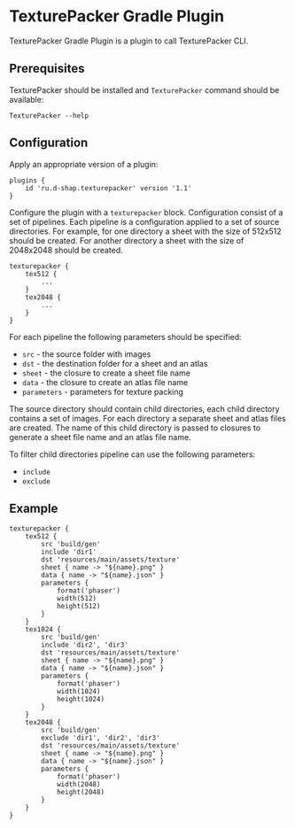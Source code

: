 # TexturePacker Gradle Plugin
TexturePacker Gradle Plugin is a plugin to call TexturePacker CLI.

## Prerequisites
TexturePacker should be installed and `TexturePacker` command should be available:
```
TexturePacker --help
```

## Configuration
Apply an appropriate version of a plugin:
```
plugins {
    id 'ru.d-shap.texturepacker' version '1.1'
}
```

Configure the plugin with a `texturepacker` block.
Configuration consist of a set of pipelines.
Each pipeline is a configuration applied to a set of source directories.
For example, for one directory a sheet with the size of 512x512 should be created.
For another directory a sheet with the size of 2048x2048 should be created.
```
texturepacker {
    tex512 {
        ...
    }
    tex2048 {
        ...
    }
}
```

For each pipeline the following parameters should be specified:
* `src` - the source folder with images
* `dst` - the destination folder for a sheet and an atlas
* `sheet` - the closure to create a sheet file name
* `data` - the closure to create an atlas file name
* `parameters` - parameters for texture packing

The source directory should contain child directories, each child directory contains a set of images.
For each directory a separate sheet and atlas files are created.
The name of this child directory is passed to closures to generate a sheet file name and an atlas file name.

To filter child directories pipeline can use the following parameters:
* `include`
* `exclude`

## Example
```
texturepacker {
    tex512 {
        src 'build/gen'
        include 'dir1'
        dst 'resources/main/assets/texture'
        sheet { name -> "${name}.png" }
        data { name -> "${name}.json" }
        parameters {
            format('phaser')
            width(512)
            height(512)
        }
    }
    tex1024 {
        src 'build/gen'
        include 'dir2', 'dir3'
        dst 'resources/main/assets/texture'
        sheet { name -> "${name}.png" }
        data { name -> "${name}.json" }
        parameters {
            format('phaser')
            width(1024)
            height(1024)
        }
    }
    tex2048 {
        src 'build/gen'
        exclude 'dir1', 'dir2', 'dir3'
        dst 'resources/main/assets/texture'
        sheet { name -> "${name}.png" }
        data { name -> "${name}.json" }
        parameters {
            format('phaser')
            width(2048)
            height(2048)
        }
    }
}
```
